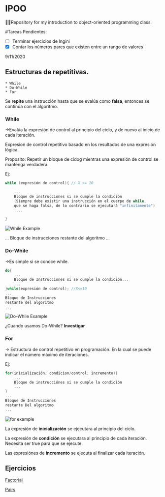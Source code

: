 # IPOO
 👩‍💻Repository for my introduction to object-oriented programming class.  

#Tareas Pendientes:
- [ ] Terminar ejercicios de Ingini
- [x] Contar los números pares que existen entre un rango de valores

9/11/2020

## Estructuras de repetitivas.
    * While
    * Do-While
    * For

Se **repite** una instrucción hasta que se evalúa como **falsa**,
entonces se continúa con el algoritmo.

### While
->Evalúa la expresión de control al principio del ciclo,
y de nuevo al inicio de cada iteración.

Expresion de control repetitivo basado en los resultados de una expresión lógica.

Proposito: Repetir un bloque de cídog mientras una expresión de control se mantenga verdadera.

Ej:

``` C++
while (expresión de control){ // X <= 10

    ...
    Bloque de instrucciones si se cumple la condición
    (Siempre debe existir una instrucción en el cuerpo de while,
    que se haga falsa, de lo contrario se ejecutará "infinitamente")
    ....

}
```

![While Example](https://i.imgur.com/fhTxSx7.png)

...
Bloque de instrucciones
restante del algoritmo
...

### Do-While
->Es simple si se conoce while.

``` C++
do{
    ...
    Bloque de Instrucciones si se cumple la condición...
    ...
}while(expresión de control); //X<=10
...
Bloque de Instrucciones
restante del algoritmo
...
```

![Do-While Example](https://i.imgur.com/Ud34gUh.png)

¿Cuando usamos Do-While? **Investigar**

### For

-> Estructura de control repetitivo en programación. En la cual se puede indicar el número máximo de iteraciones.

Ej:

``` C++
for(inicialización; condicion/control; incremento){
    ...
    Bloque de instrucciónes si se cumple la condición
    ...
}
...
Bloque de Instrucciones
restante Del algoritmo
...
```
![for example](https://i.imgur.com/x5bcAl9.png)

La expresión de **inicialización** se ejecutara al principio del ciclo.

La expresión de **condición** se ejecutara al principio de cada iteración. Necesita ser true para que se ejecute.

Las expresiónes de **incremento** se ejecuta al finalizar cada iteración.

## Ejercicios

[Factorial](https://github.com/Ingrid-E/IPOO/tree/master/Factorial)

[Pairs](https://github.com/Ingrid-E/IPOO/tree/master/Pairs)
